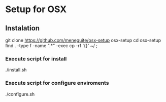# Setup for OSX

## Instalation
git clone https://github.com/meneguite/osx-setup osx-setup
cd osx-setup
find . -type f -name ".*" -exec cp -rf '{}' ~/ \;

### Execute script for install
./install.sh

### Execute script for configure enviroments
./configure.sh